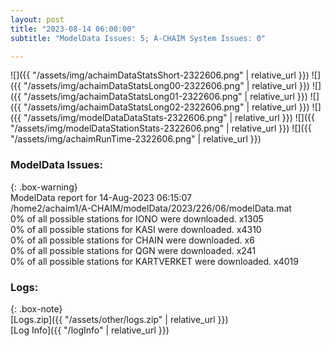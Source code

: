 ```yaml
---
layout: post
title: "2023-08-14 06:00:00"
subtitle: "ModelData Issues: 5; A-CHAIM System Issues: 0"

---
```


![]({{ "/assets/img/achaimDataStatsShort-2322606.png" | relative_url }})
![]({{ "/assets/img/achaimDataStatsLong00-2322606.png" | relative_url }})
![]({{ "/assets/img/achaimDataStatsLong01-2322606.png" | relative_url }})
![]({{ "/assets/img/achaimDataStatsLong02-2322606.png" | relative_url }})
![]({{ "/assets/img/modelDataDataStats-2322606.png" | relative_url }})
![]({{ "/assets/img/modelDataStationStats-2322606.png" | relative_url }})
![]({{ "/assets/img/achaimRunTime-2322606.png" | relative_url }})


### ModelData Issues:  
  
{: .box-warning}  
 ModelData report for 14-Aug-2023 06:15:07   
 /home2/achaim1/A-CHAIM/modelData/2023/226/06/modelData.mat   
 0% of all possible stations for IONO were downloaded. x1305   
 0% of all possible stations for KASI were downloaded. x4310   
 0% of all possible stations for CHAIN were downloaded. x6   
 0% of all possible stations for QGN were downloaded. x241   
 0% of all possible stations for KARTVERKET were downloaded. x4019   
  


### Logs:  
  
{: .box-note}  
[Logs.zip]({{ "/assets/other/logs.zip" | relative_url }})  
[Log Info]({{ "/logInfo" | relative_url }})  
